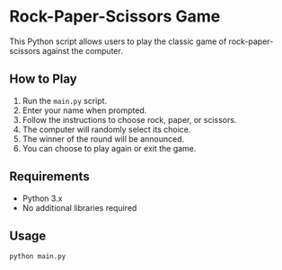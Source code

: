 # Rock-Paper-Scissors Game

This Python script allows users to play the classic game of rock-paper-scissors against the computer.

## How to Play

1. Run the `main.py` script.
2. Enter your name when prompted.
3. Follow the instructions to choose rock, paper, or scissors.
4. The computer will randomly select its choice.
5. The winner of the round will be announced.
6. You can choose to play again or exit the game.

## Requirements

- Python 3.x
- No additional libraries required

## Usage

```bash
python main.py
